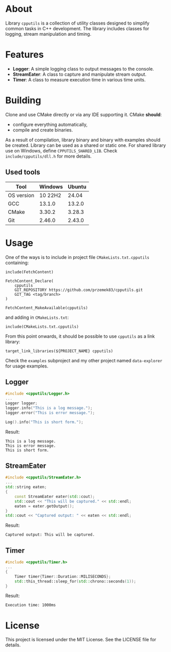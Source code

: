 # About

Library `cpputils` is a collection of utility classes designed to simplify common tasks in C++ development. The library includes classes for logging, stream manipulation and timing.

# Features
- **Logger**: A simple logging class to output messages to the console.
- **StreamEater**: A class to capture and manipulate stream output.
- **Timer**: A class to measure execution time in various time units.

# Building
Clone and use CMake directly or via any IDE supporting it. CMake **should**:
+ configure everything automatically,
+ compile and create binaries.

As a result of compilation, library binary and binary with examples should be created. Library can be used as a shared or static one. For shared library use on Windows, define `CPPUTILS_SHARED_LIB`. Check `include/cpputils/dll.h` for more details.

## Used tools
| Tool |  Windows | Ubuntu |
| --- | --- | --- |
| OS version | 10 22H2 | 24.04 |
| GCC | 13.1.0 | 13.2.0 |
| CMake | 3.30.2 | 3.28.3 |
| Git | 2.46.0 | 2.43.0 |

# Usage
One of the ways is to include in project file `CMakeLists.txt.cpputils` containing:
```
include(FetchContent)

FetchContent_Declare(
    cpputils
    GIT_REPOSITORY https://github.com/przemek83/cpputils.git
    GIT_TAG <tag/branch>
)

FetchContent_MakeAvailable(cpputils)
```
and adding in `CMakeLists.txt`:
```
include(CMakeLists.txt.cpputils)
```
From this point onwards, it should be possible to use `cpputils` as a link library:
```
target_link_libraries(${PROJECT_NAME} cpputils)
```
Check the `examples` subproject and my other project named `data-explorer` for usage examples.

## Logger

```cpp
#include <cpputils/Logger.h>
...
Logger logger;
logger.info("This is a log message.");
logger.error("This is error message.");

Log().info("This is short form.");
```
Result:
```
This is a log message.
This is error message.
This is short form.
```
## StreamEater

```cpp
#include <cpputils/StreamEater.h>
...
std::string eaten;
{
    const StreamEater eater(std::cout);
    std::cout << "This will be captured." << std::endl;
    eaten = eater.getOutput();
}
std::cout << "Captured output: " << eaten << std::endl;
```
Result:
```
Captured output: This will be captured.
```
## Timer

```cpp
#include <cpputils/Timer.h>
...
{
    Timer timer{Timer::Duration::MILISECONDS};
    std::this_thread::sleep_for(std::chrono::seconds(1));
}
```
Result:
```
Execution time: 1000ms
```

# License
This project is licensed under the MIT License. See the LICENSE file for details.